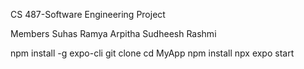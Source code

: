 CS 487-Software Engineering Project

Members
Suhas 
Ramya
Arpitha 
Sudheesh
Rashmi


npm install -g expo-cli
git clone <your-repository-url>
cd MyApp
npm install
npx expo start
